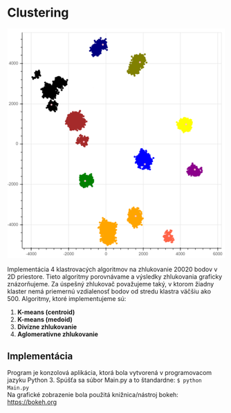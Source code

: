 # Clustering
![clusters](clusters.PNG)

Implementácia 4 klastrovacých algoritmov na zhlukovanie 20020 bodov v 2D priestore. 
Tieto algoritmy porovnávame a výsledky zhlukovania graficky znázorňujeme. Za úspešný zhlukovač 
považujeme taký, v ktorom žiadny klaster nemá priemernú vzdialenosť bodov od stredu klastra väčšiu 
ako 500.
Algoritmy, ktoré implementujeme sú:

1. **K-means (centroid)**
2. **K-means (medoid)**
3. **Divízne zhlukovanie**
4. **Aglomeratívne zhlukovanie**

## Implementácia

Program je konzolová aplikácia, ktorá bola vytvorená v programovacom jazyku Python 3. Spúšťa sa 
súbor Main.py a to štandardne:
`$ python Main.py` \
Na grafické zobrazenie bola použitá knižnica/nástroj bokeh: https://bokeh.org